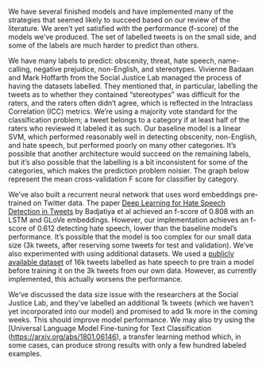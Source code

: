    We have several finished models and have implemented many of the strategies that seemed likely to succeed based on our
review of the literature. We aren’t yet satisfied with the performance (f-score) of the models we’ve produced. The set of
labelled tweets is on the small side, and some of the labels are much harder to predict than others.

   We have many labels to predict: obscenity, threat, hate speech, name-calling, negative prejudice, non-English, and
stereotypes. Vivienne Badaan and Mark Hoffarth from the Social Justice Lab managed the process of having the datasets
labelled. They mentioned that, in particular, labelling the tweets as to whether they contained “stereotypes” was difficult
for the raters, and the raters often didn’t agree, which is reflected in the Intraclass Correlation (ICC) metrics. We’re using
a majority vote standard for the classification problem; a tweet belongs to a category if at least half of the raters who
reviewed it labeled it as such. Our baseline model is a linear SVM, which performed reasonably well in detecting obscenity,
non-English, and hate speech, but performed poorly on many other categories. It’s possible that another architecture would
succeed on the remaining labels, but it’s also possible that the labelling is a bit inconsistent for some of the categories,
which makes the prediction problem noisier. The graph below represent the mean cross-validation F score for classifier by
category.

   We’ve also built a recurrent neural network that uses word embeddings pre-trained on Twitter data. The paper [Deep
Learning for Hate Speech Detection in Tweets](https://arxiv.org/abs/1706.00188) by Badjatiya et al achieved an f-score of
0.808 with an LSTM and GLoVe embeddings. However, our implementation achieves an f-score of 0.612 detecting hate speech, lower
than the baseline model’s performance. It’s possible that the model is too complex for our small data size (3k tweets, after
reserving some tweets for test and validation). We’ve also experimented with using additional datasets. We used a [publicly
available dataset](https://data.world/crowdflower/hate-speech-identification) of 16k tweets labelled as hate speech to pre
train a model before training it on the 3k tweets from our own data. However, as currently implemented, this actually worsens
the performance.
  
   We’ve discussed the data size issue with the researchers at the Social Justice Lab, and they’ve labelled an additional
1k tweets (which we haven’t yet incorporated into our model) and promised to add 1k more in the coming weeks. This should
improve model performance. We may also try using the [Universal Language Model Fine-tuning for Text Classification
(https://arxiv.org/abs/1801.06146), a transfer learning method which, in some cases, can produce strong results with only a
few hundred labeled examples.
